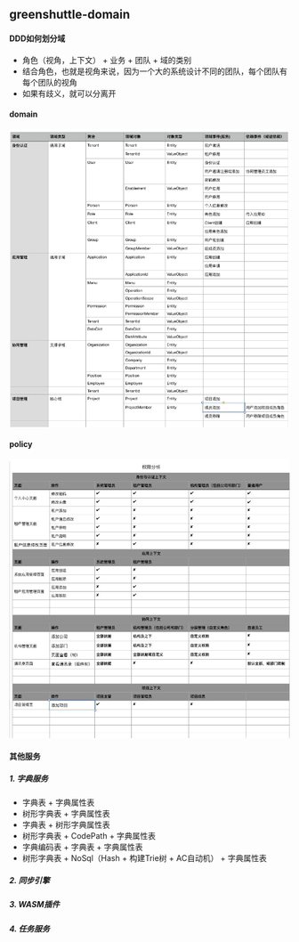 ## greenshuttle-domain
#### DDD如何划分域

+ 角色（视角，上下文） + 业务 + 团队 + 域的类别
+ 结合角色，也就是视角来说，因为一个大的系统设计不同的团队，每个团队有每个团队的视角
+ 如果有歧义，就可以分离开

#### domain
![领域](docs/imgs/domain.jpg)

#### policy
![权限](docs/imgs/policy.jpg)

#### 其他服务
##### 1. 字典服务
+ 字典表 + 字典属性表
+ 树形字典表 + 字典属性表
+ 字典表 + 树形字典属性表
+ 树形字典表 + CodePath + 字典属性表
+ 字典编码表 + 字典表 + 字典属性表
+ 树形字典表 + NoSql（Hash + 构建Trie树 + AC自动机） + 字典属性表

##### 2. 同步引擎
##### 3. WASM插件
##### 4. 任务服务